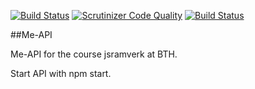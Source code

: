 [![Build Status](https://travis-ci.com/ChalleStr/jsRamverk-backend.svg?branch=master)](https://travis-ci.com/ChalleStr/jsRamverk-backend)
[![Scrutinizer Code Quality](https://scrutinizer-ci.com/g/ChalleStr/jsRamverk-backend/badges/quality-score.png?b=master)](https://scrutinizer-ci.com/g/ChalleStr/jsRamverk-backend/?branch=master)
[![Build Status](https://scrutinizer-ci.com/g/ChalleStr/jsRamverk-backend/badges/build.png?b=master)](https://scrutinizer-ci.com/g/ChalleStr/jsRamverk-backend/build-status/master)

##Me-API

Me-API for the course jsramverk at BTH.

Start API with npm start.
